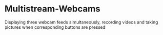 # Multistream-Webcams
Displaying three webcam feeds simultaneously, recording videos and taking pictures when corresponding buttons are pressed
